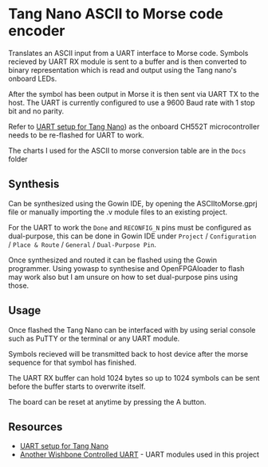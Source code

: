# Tang Nano ASCII to Morse code encoder

Translates an ASCII input from a UART interface to Morse code. Symbols recieved by UART RX module
is sent to a buffer and is then converted to binary representation which is read and output using 
the Tang nano's onboard LEDs.

After the symbol has been output in Morse it is then sent via UART TX 
to the host. The UART is currently configured to use a 9600 Baud rate with 1 stop bit and no parity.

Refer to [UART setup for Tang Nano](https://github.com/trabucayre/openFPGALoader)) as the onboard 
CH552T microcontroller needs to be re-flashed for UART to work.

The charts I used for the ASCII to morse conversion table are in the `Docs` folder

## Synthesis

Can be synthesized using the Gowin IDE, by opening the ASCIItoMorse.gprj file or manually importing
the .v module files to an existing project.

For the UART to work the `Done` and `RECONFIG_N` pins must be configured as dual-purpose, this can 
be done in Gowin IDE under `Project` / `Configuration` / `Place & Route` / `General` / `Dual-Purpose Pin`.

Once synthesized and routed it can be flashed using the Gowin programmer.
Using yowasp to synthesise and OpenFPGAloader to flash may work also but I am unsure on how to set 
dual-purpose pins using those.

## Usage

Once flashed the Tang Nano can be interfaced with by using serial console such as PuTTY or the terminal 
or any UART module.

Symbols recieved will be transmitted back to host device after the morse sequence for 
that symbol has finished.

The UART RX buffer can hold 1024 bytes so up to 1024 symbols can be sent before the buffer starts to 
overwrite itself.

The board can be reset at anytime by pressing the A button.


## Resources

- [UART setup for Tang Nano](https://qiita.com/ciniml/items/05ac7fd2515ceed3f88d)
- [Another Wishbone Controlled UART](https://github.com/ZipCPU/wbuart32) - UART modules used in this project
